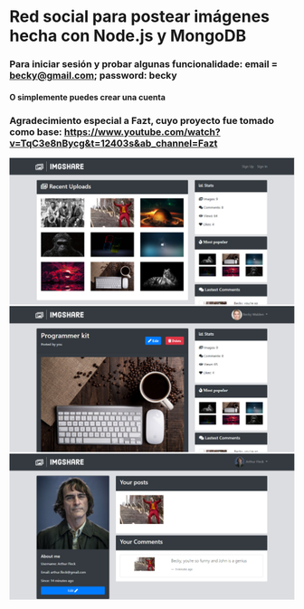 # Red social para postear imágenes hecha con Node.js y MongoDB
### Para iniciar sesión y probar algunas funcionalidade: email = becky@gmail.com; password: becky
#### O simplemente puedes crear una cuenta
### Agradecimiento especial a Fazt, cuyo proyecto fue tomado como base: https://www.youtube.com/watch?v=TqC3e8nBycg&t=12403s&ab_channel=Fazt 
![](src/public/img/screenshot_1.PNG)
![](src/public/img/screenshot_2.PNG)
![](src/public/img/screenshot_3.PNG)


